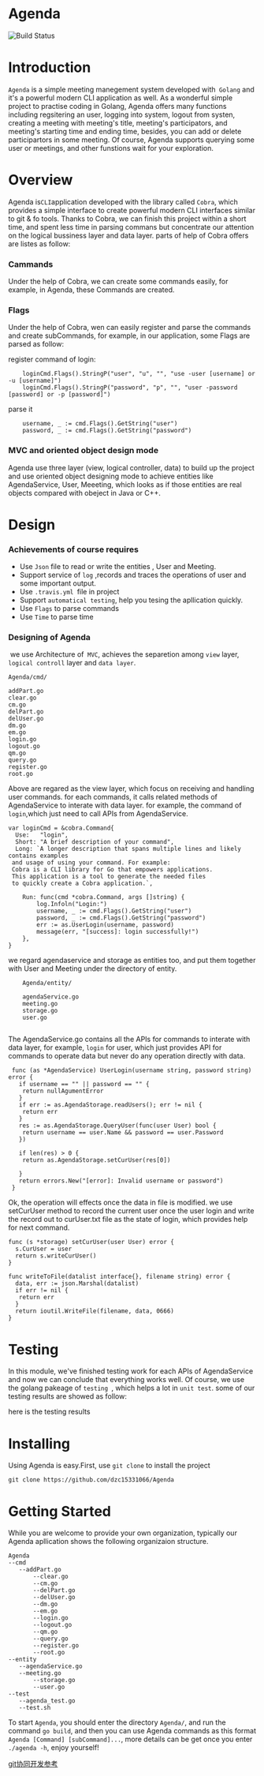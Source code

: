 # Agenda
![Build Status](https://travis-ci.org/dzc15331066/Agenda.svg?branch=master)
# Introduction
``Agenda`` is a simple meeting manegement system developed with`` Golang`` and it's a powerful modern CLI application as well. As a wonderful simple project to practise coding in Golang, Agenda offers many functions including regsitering an user, logging into system, logout from systen, creating a meeting with meeting's title, meeting's participators, and meeting's starting time and ending time, besides, you can add or delete participartors in some meeting. Of course, Agenda supports querying some user or meetings, and other funstions wait for your exploration.

# Overview
Agenda is`` CLI ``application developed with the library called ``Cobra``, which provides a simple interface to create powerful modern CLI interfaces similar to git & fo tools. Thanks to Cobra, we can finish this project within a short time, and spent less time in parsing commans but concentrate our attention on the logical bussiness layer and data layer. parts of help of Cobra offers are listes as follow:

### Cammands
Under the help of Cobra, we can create some commands easily, for example, in Agenda, these Commands are created.


### Flags

Under the help of Cobra, wen can easily register and parse the commands and create subCommands, for example, in our application, some Flags are parsed as follow:

register command of login:
```
	loginCmd.Flags().StringP("user", "u", "", "use -user [username] or -u [username]")
	loginCmd.Flags().StringP("password", "p", "", "user -password [password] or -p [password]")
```
parse it

```
	username, _ := cmd.Flags().GetString("user")
	password, _ := cmd.Flags().GetString("password")
```
### MVC and oriented object design mode

Agenda use three layer (view, logical controller, data) to build up the project and use oriented object designing mode to achieve entities like AgendaService, User, Meeeting, which looks as if those entities are real objects compared with obeject in Java or C++.



# Design
### Achievements of course requires
* Use ``Json`` file to read or write the entities , User and  Meeting.
* Support service of ``log`` ,records and traces the operations of user and some important output. 
* Use ``.travis.yml ``file in project
* Support ``automatical testing``, help you tesing the apllication quickly.
* Use ``Flags`` to parse commands
* Use ``Time`` to parse time

### Designing of Agenda
  we use Architecture of`` MVC``, achieves the separetion among ``view`` layer, ``logical controll`` layer and ``data layer``. 

    Agenda/cmd/

    addPart.go
    clear.go	
    cm.go	
    delPart.go	
    delUser.go	
    dm.go	
    em.go	
    login.go	
    logout.go
    qm.go	
    query.go	
    register.go	
    root.go

 Above are regared as the view layer, which focus on receiving and handling user commands. for each commands, it calls related methods
of AgendaService to interate with data layer. for example, the command of ``login``,which just need to call APIs from AgendaService.
```
var loginCmd = &cobra.Command{
  Use:   "login",
  Short: "A brief description of your command",
  Long: `A longer description that spans multiple lines and likely contains examples
 and usage of using your command. For example:
 Cobra is a CLI library for Go that empowers applications.
 This application is a tool to generate the needed files
 to quickly create a Cobra application.`,
 
	Run: func(cmd *cobra.Command, args []string) {
		log.Infoln("Login:")
		username, _ := cmd.Flags().GetString("user")
		password, _ := cmd.Flags().GetString("password")
		err := as.UserLogin(username, password)
		message(err, "[success]: login successfully!")
	},
}
```
we regard agendaservice and storage as entities too, and put them together with User and Meeting under the directory of entity.

```
    Agenda/entity/
    
    agendaService.go	
    meeting.go	
    storage.go	
    user.go
    
```
 The AgendaService.go contains all the APIs for commands to interate with data layer, for example, ``login`` for user, which just provides API for commands to operate data but never do any operation directly with data.

 ```
  func (as *AgendaService) UserLogin(username string, password string) error {
    if username == "" || password == "" {
     return nullAgumentError
    }
    if err := as.AgendaStorage.readUsers(); err != nil {
     return err
    }
    res := as.AgendaStorage.QueryUser(func(user User) bool {
     return username == user.Name && password == user.Password
    })

    if len(res) > 0 {
     return as.AgendaStorage.setCurUser(res[0])

    }
    return errors.New("[error]: Invalid username or password")
  }
 ```
 Ok, the operation will effects once the data in file is modified. we use setCurUser method to record the current user once the user login and write the record out to curUser.txt file as the state of login, which provides help for next command.

 ```
 func (s *storage) setCurUser(user User) error {
   s.CurUser = user
   return s.writeCurUser()
 }
 
 func writeToFile(datalist interface{}, filename string) error {
   data, err := json.Marshal(datalist)
   if err != nil {
    return err
   }
   return ioutil.WriteFile(filename, data, 0666)
 }

 ```

# Testing

In this module, we've finished testing work for each APIs of AgendaService and now we can conclude that everything works well. Of course, we use the golang pakeage of ``testing ``, which helps a lot in ``unit test``. some of our testing results are showed as follow:

here is the testing results


# Installing
Using Agenda is easy.First, use ``git clone`` to install the project

    git clone https://github.com/dzc15331066/Agenda

# Getting Started
 While you are welcome to provide your own organization, typically our Agenda apllication shows the following organizaion structure.
 ```
 Agenda
 --cmd
 	--addPart.go
    	--clear.go	
    	--cm.go	
    	--delPart.go	
    	--delUser.go	
    	--dm.go	
    	--em.go	
    	--login.go	
    	--logout.go
    	--qm.go	
    	--query.go	
    	--register.go	
    	--root.go
 --entity
 	--agendaService.go	
   	--meeting.go	
    	--storage.go	
    	--user.go
 --test
 	--agenda_test.go
	--test.sh
 ```

To start ``Agenda``, you should enter the directory ``Agenda/``, and run the command ``go build``, and then you can use Agenda commands as this format ``Agenda [Command] [subCommand]...``, more details can be get once you enter ``./agenda -h``, enjoy yourself!



[git协同开发参考](https://github.com/livoras/blog/issues/7)
